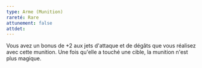 ```yaml
---
type: Arme (Munition)
rareté: Rare
attunement: false
attdet:
---
```

Vous avez un bonus de +2 aux jets d'attaque et de dégâts que vous réalisez avec cette munition. Une fois qu'elle a touché une cible, la munition n'est plus magique.
